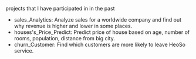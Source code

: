 projects that I have participated in in the past
 - sales_Analytics: Analyze sales for a worldwide company and find out why revenue is higher and lower in some places.
 - houses's_Price_Predict: Predict price of house based on age, number of rooms, population, distance from big city.
 - churn_Customer: Find which customers are more likely to leave HeoSo service.
 

